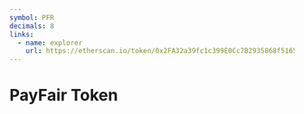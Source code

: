 ```yaml
---
symbol: PFR
decimals: 8
links:
  - name: explorer
    url: https://etherscan.io/token/0x2FA32a39fc1c399E0Cc7B2935868f5165De7cE97
---
```


# PayFair Token
